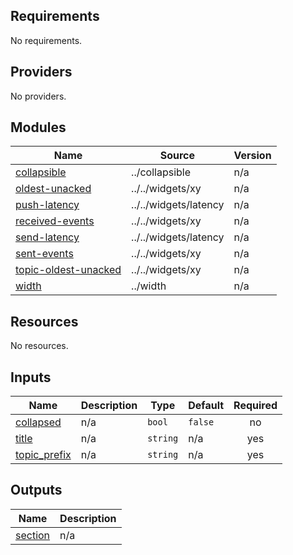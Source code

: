 <!-- BEGIN_TF_DOCS -->
## Requirements

No requirements.

## Providers

No providers.

## Modules

| Name | Source | Version |
|------|--------|---------|
| <a name="module_collapsible"></a> [collapsible](#module\_collapsible) | ../collapsible | n/a |
| <a name="module_oldest-unacked"></a> [oldest-unacked](#module\_oldest-unacked) | ../../widgets/xy | n/a |
| <a name="module_push-latency"></a> [push-latency](#module\_push-latency) | ../../widgets/latency | n/a |
| <a name="module_received-events"></a> [received-events](#module\_received-events) | ../../widgets/xy | n/a |
| <a name="module_send-latency"></a> [send-latency](#module\_send-latency) | ../../widgets/latency | n/a |
| <a name="module_sent-events"></a> [sent-events](#module\_sent-events) | ../../widgets/xy | n/a |
| <a name="module_topic-oldest-unacked"></a> [topic-oldest-unacked](#module\_topic-oldest-unacked) | ../../widgets/xy | n/a |
| <a name="module_width"></a> [width](#module\_width) | ../width | n/a |

## Resources

No resources.

## Inputs

| Name | Description | Type | Default | Required |
|------|-------------|------|---------|:--------:|
| <a name="input_collapsed"></a> [collapsed](#input\_collapsed) | n/a | `bool` | `false` | no |
| <a name="input_title"></a> [title](#input\_title) | n/a | `string` | n/a | yes |
| <a name="input_topic_prefix"></a> [topic\_prefix](#input\_topic\_prefix) | n/a | `string` | n/a | yes |

## Outputs

| Name | Description |
|------|-------------|
| <a name="output_section"></a> [section](#output\_section) | n/a |
<!-- END_TF_DOCS -->
